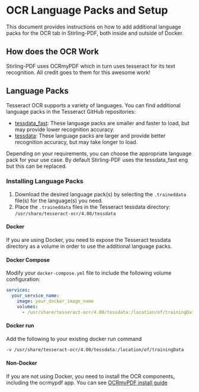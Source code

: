 # OCR Language Packs and Setup

This document provides instructions on how to add additional language packs for the OCR tab in Stirling-PDF, both inside and outside of Docker.

## How does the OCR Work
Stirling-PDF uses OCRmyPDF which in turn uses tesseract for its text recognition.
All credit goes to them for this awesome work! 

## Language Packs

Tesseract OCR supports a variety of languages. You can find additional language packs in the Tesseract GitHub repositories:

- [tessdata_fast](https://github.com/tesseract-ocr/tessdata_fast): These language packs are smaller and faster to load, but may provide lower recognition accuracy.
- [tessdata](https://github.com/tesseract-ocr/tessdata): These language packs are larger and provide better recognition accuracy, but may take longer to load.

Depending on your requirements, you can choose the appropriate language pack for your use case. By default Stirling-PDF uses the tessdata_fast eng but this can be replaced.

### Installing Language Packs

1. Download the desired language pack(s) by selecting the `.traineddata` file(s) for the language(s) you need.
2. Place the `.traineddata` files in the Tesseract tessdata directory: `/usr/share/tesseract-ocr/4.00/tessdata`

#### Docker

If you are using Docker, you need to expose the Tesseract tessdata directory as a volume in order to use the additional language packs. 
#### Docker Compose
Modify your `docker-compose.yml` file to include the following volume configuration:


```yaml
services:
  your_service_name:
    image: your_docker_image_name
    volumes:
      - /usr/share/tesseract-ocr/4.00/tessdata:/location/of/trainingData
```


#### Docker run
Add the following to your existing docker run command
```bash
-v /usr/share/tesseract-ocr/4.00/tessdata:/location/of/trainingData
```

#### Non-Docker
If you are not using Docker, you need to install the OCR components, including the ocrmypdf app.
You can see [OCRmyPDF install guide](https://ocrmypdf.readthedocs.io/en/latest/installation.html)


